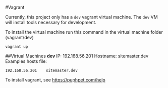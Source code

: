 #Vagrant

Currently, this project only has a `dev` vagrant virtual machine.  The `dev` VM will install tools necessary
for development.

To install the virtual machine run this command in the virtual machine folder (vagrant/dev)
```
vagrant up
```

##Virtual Machines
**dev**
IP: 192.168.56.201
Hostname: sitemaster.dev
Examples hosts file:
```
192.168.56.201    sitemaster.dev
```

To install vagrant, see https://puphpet.com/help